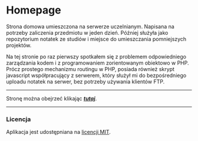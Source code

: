 ﻿# Homepage

Strona domowa umieszczona na serwerze uczelnianym. Napisana na potrzeby zaliczenia przedmiotu w jeden dzień. Później służyła jako repozytorium notatek ze studiów i miejsce do umieszczania pomniejszych projektów.

Na tej stronie po raz pierwszy spotkałem się z problemem odpowiedniego zarządzania kodem i z programowaniem zorientowanym obiektowo w PHP.
Prócz prostego mechanizmu routingu w PHP, posiada również skrypt javascript współpracujący z serwerem, który służył mi do bezpośredniego uploadu notatek na serwer, bez potrzeby używania klientów FTP.

_____
Stronę można obejrzeć klikając [***tutaj***][homepage].

[homepage]: https://www7.fizyka.umk.pl/~267532/



_____
### Licencja 
Aplikacja jest udostępniana na [licencji MIT](LICENCE.md).



